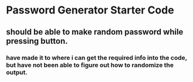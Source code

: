 # Password Generator Starter Code


## should be able to make random password while pressing button.

### have made it to where i can get the required info into the code, but have not been able to figure out how to randomize the output. 
